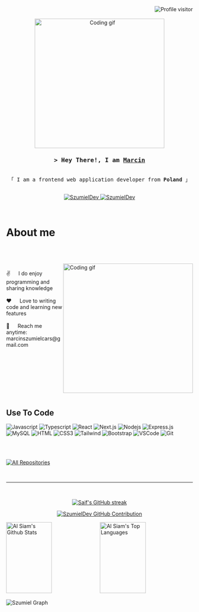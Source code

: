 <a href="https://www.linkedin.com/in/marcin-szumiel">
  <img align="right" src="https://komarev.com/ghpvc/?username=SzumielDev&label=Visitors&color=red&style=for-the-badge" alt="Profile visitor" />
</a>
<br />
<br />

<div align="center">
        <img align="center" width="350" src="/assets/avatar.gif" alt="Coding gif" />
</div>

<h3 align="center">
        <samp>&gt; Hey There!, I am
                <b><a target="_blank" href="https://www.linkedin.com/in/marcin-szumiel">Marcin</a></b>
        </samp>
</h3>

<p align="center"> 
  <samp>
    <br>
    「 I am a frontend web application developer from <b>Poland</b> 」
    <br>
    <br>
  </samp>
</p>

<p align="center">
 <a href="https://www.linkedin.com/in/marcin-szumiel/" target="blank">
  <img src="https://img.shields.io/badge/Website-DC143C?style=for-the-badge&logo=medium&logoColor=white" alt="SzumielDev" />
 </a>
 <a href="https://www.linkedin.com/in/marcin-szumiel/" target="_blank">
  <img src="https://img.shields.io/badge/LinkedIn-0077B5?style=for-the-badge&logo=linkedin&logoColor=white" alt="SzumielDev"/>
 </a>
</p>
<br />

# About me

<br />
<br />

<p>
 <img align="right" width="350" src="/assets/programmer.gif" alt="Coding gif" />
  <br />
 ✌️ &emsp; I do enjoy programming and sharing knowledge <br/><br/>
 ❤️ &emsp; Love to writing code and learning new features<br/><br/>
 📧 &emsp; Reach me anytime: marcinszumielcars@gmail.com<br/><br/>

</p>

<br/>
<br/>
<br/>
<br/>
<br/>
<br/>

## Use To Code

![Javascript](https://img.shields.io/badge/Javascript-F0DB4F?style=for-the-badge&labelColor=black&logo=javascript&logoColor=F0DB4F)
![Typescript](https://img.shields.io/badge/Typescript-007acc?style=for-the-badge&labelColor=black&logo=typescript&logoColor=007acc)
![React](https://img.shields.io/badge/-React-61DBFB?style=for-the-badge&labelColor=black&logo=react&logoColor=61DBFB)
![Next.js](https://img.shields.io/badge/next.js-000000?style=for-the-badge&logo=nextdotjs&logoColor=white)
![Nodejs](https://img.shields.io/badge/Nodejs-3C873A?style=for-the-badge&labelColor=black&logo=node.js&logoColor=3C873A)
![Express.js](https://img.shields.io/badge/Express.js-000000?style=for-the-badge&logo=express&logoColor=white)
![MySQL](https://img.shields.io/badge/MySQL-4EA94B?style=for-the-badge&logo=mongodb&logoColor=white)
![HTML](https://img.shields.io/badge/HTML5-E34F26?style=for-the-badge&logo=html5&logoColor=white)
![CSS3](https://img.shields.io/badge/CSS3-1572B6?style=for-the-badge&logo=css3&logoColor=white)
![Tailwind](https://img.shields.io/badge/Tailwind_CSS-092749?style=for-the-badge&logo=tailwindcss&logoColor=06B6D4&labelColor=000000)
![Bootstrap](https://img.shields.io/badge/Bootstrap-563D7C?style=for-the-badge&logo=bootstrap&logoColor=white)
![VSCode](https://img.shields.io/badge/Visual_Studio-0078d7?style=for-the-badge&logo=visual%20studio&logoColor=white)
![Git](https://img.shields.io/badge/Git-F05032?style=for-the-badge&logo=git&logoColor=white)

<br/>
<br/>

<p align="left">
  <a href="https://github.com/SzumielDev?tab=repositories" target="_blank"><img alt="All Repositories" title="All Repositories" src="https://img.shields.io/badge/-All%20Repos-2962FF?style=for-the-badge&logo=koding&logoColor=white"/></a>
</p>

<br/>
<hr/>
<br/>

<p align="center">
  <a href="https://github.com/SzumielDev">
    <img src="https://github-readme-streak-stats.herokuapp.com/?user=SzumielDev&theme=radical&border=7F3FBF&background=0D1117" alt="Saif's GitHub streak"/>
  </a>
</p>

<p align="center">
  <a href="https://github.com/SzumielDev">
    <img src="https://github-profile-summary-cards.vercel.app/api/cards/profile-details?username=SzumielDev&theme=radical" alt="SzumielDev GitHub Contribution"/>
  </a>
</p>

<a>
    <a href="https://github.com/SzumielDev"><img alt="Al Siam's Github Stats" src="https://denvercoder1-github-readme-stats.vercel.app/api?username=SzumielDev&show_icons=true&count_private=true&theme=react&border_color=7F3FBF&bg_color=0D1117&title_color=F85D7F&icon_color=F8D866" height="192px" width="49.5%"/></a>
  <a href="https://github.com/SzumielDev"><img alt="Al Siam's Top Languages" src="https://denvercoder1-github-readme-stats.vercel.app/api/top-langs/?username=SzumielDev&langs_count=8&layout=compact&theme=react&border_color=7F3FBF&bg_color=0D1117&title_color=F85D7F&icon_color=F8D866" height="192px" width="49.5%"/></a>
  <br/>
</a>

![Szumiel Graph](https://github-readme-activity-graph.vercel.app/graph?username=SzumielDev&custom_title=SzumielDev%20GitHub%20Activity%20Graph&bg_color=0D1117&color=7F3FBF&line=7F3FBF&point=7F3FBF&area_color=FFFFFF&title_color=FFFFFF&area=true)

